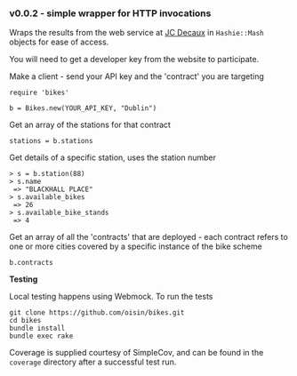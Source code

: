 ### v0.0.2 - simple wrapper for HTTP invocations

Wraps the results from the web service at [JC Decaux](https://developer.jcdecaux.com/#/opendata/vls?page=getstarted) in `Hashie::Mash` objects for ease of access.

You will need to get a developer key from the website to participate.

Make a client - send your API key and the 'contract' you are targeting

```
require 'bikes'

b = Bikes.new(YOUR_API_KEY, "Dublin")
```

Get an array of the stations for that contract
```
stations = b.stations
```

Get details of a specific station, uses the station number

```
> s = b.station(88)
> s.name
 => "BLACKHALL PLACE"
> s.available_bikes
 => 26
> s.available_bike_stands
 => 4
```

Get an array of all the 'contracts' that are deployed - each contract refers to one or more cities covered by a specific instance of the bike scheme

```
b.contracts
```

**Testing**

Local testing happens using Webmock. To run the tests

```
git clone https://github.com/oisin/bikes.git
cd bikes
bundle install
bundle exec rake
```

Coverage is supplied courtesy of SimpleCov, and can be found in the `coverage` directory after a successful test run.
